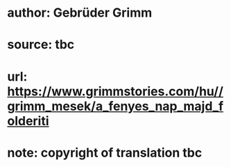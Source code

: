 # author: Gebrüder Grimm
# source: tbc
# url: https://www.grimmstories.com/hu//grimm_mesek/a_fenyes_nap_majd_folderiti
# note: copyright of translation tbc


